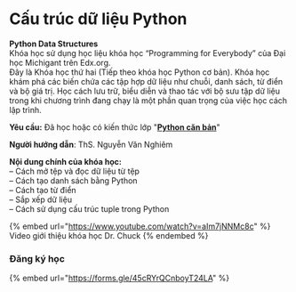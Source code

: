 # Cấu trúc dữ liệu Python

**Python Data Structures**\
Khóa học sử dụng học liệu khóa học “Programming for Everybody” của Đại học Michigant trên Edx.org.\
Đây là Khóa học thứ hai (Tiếp theo khóa học Python cơ bản). Khóa học khám phá các biến chứa các tập hợp dữ liệu như chuỗi, danh sách, từ điển và bộ giá trị. Học cách lưu trữ, biểu diễn và thao tác với bộ sưu tập dữ liệu trong khi chương trình đang chạy là một phần quan trọng của việc học cách lập trình.

**Yêu cầu:** Đã học hoặc có kiến thức lớp "[**Python căn bản**](python-can-ban.md)"

**Người hướng dẫn**: ThS. Nguyễn Văn Nghiêm

**Nội dung chính của khóa học:**\
– Cách mở tệp và đọc dữ liệu từ tệp\
– Cách tạo danh sách bằng Python\
– Cách tạo từ điển\
– Sắp xếp dữ liệu\
– Cách sử dụng cấu trúc tuple trong Python

{% embed url="https://www.youtube.com/watch?v=aIm7jNNMc8c" %}
Video giới thiệu khóa học Dr. Chuck
{% endembed %}

### Đăng ký học

{% embed url="https://forms.gle/45cRYrQCnboyT24LA" %}

